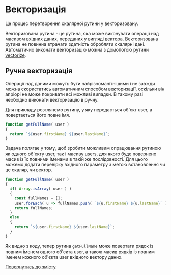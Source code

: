 # Векторизація

Це процес перетворення скалярної рутини у векторизовану.

Векторизована рутина - це рутина, яка може виконувати операції над масивом вхідних даних,
переданих у вигляді [вектора](./Vector.md). Векторизована рутина не повинна втрачати здатність обробляти
скалярні дані. Автоматично виконати векторизацію можна з домопогою рутини [vectorize](../tutorial/Vectorize.md).

## Ручна векторизація

Операції над даними можуть бути найрізноманітнішими і не завжди можна скористатись автоматичним способом векторизації, 
оскільки він апріорі не може покривати всі можливі випадки.
В такому разі необхідно виконати векторизацію в ручну.

Для прикладу розглянемо рутину, у яку передається об'єкт user, а повертається його повне імя. 
```js
function getFullName( user )
{
  return `${user.firstName} ${user.lastName}`;
}
```
Задача полягає у тому, щоб зробити можливим опрацювання рутиною як одного об'єкту user, так і масиву users,
для якого буде повернено масив із їх повними іменами в такій же послідовності.
Для цього можемо додати перевірку вхідного параметру з метою встановлення чи це скаляр, чи вектор.
```js
function getFullName( user )
{
  if( Array.isArray( user ) )
  {
    const fullNames = [];
    user.forEach( u => fullNames.push( `${u.firstName} ${u.lastName}` ) )
    return fullNames;
  }
  else
  {
    return `${user.firstName} ${user.lastName}`; 
  }
}
```
Як видно з коду, тепер рутина `getFullName` може повертати рядок із повним іменем одного об'єкта user, 
а також масив рядків із повним іменем кожного об'єкта user вхідного вектору даних.

[Повернутись до змісту](../README.md#Концепції)